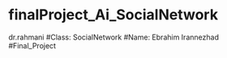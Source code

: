 # finalProject_Ai_SocialNetwork
dr.rahmani 
#Class: SocialNetwork #Name: Ebrahim Irannezhad #Final_Project
